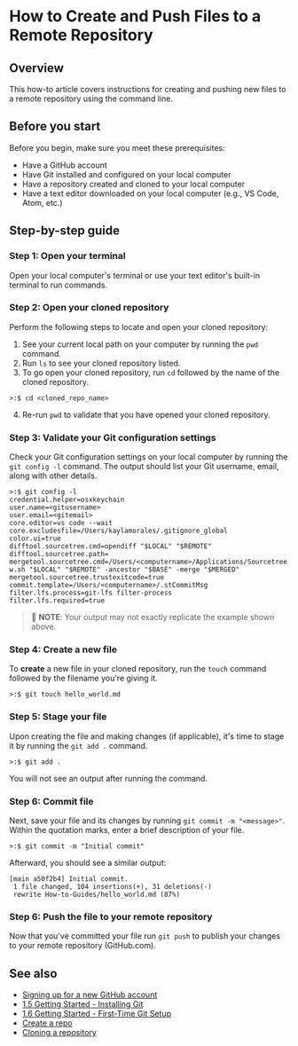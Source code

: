 # How to Create and Push Files to a Remote Repository

## Overview

This how-to article covers instructions for creating and pushing new files to a remote repository using the command line.

## Before you start

Before you begin, make sure you meet these prerequisites:

- Have a GitHub account
- Have Git installed and configured on your local computer
- Have a repository created and cloned to your local computer
- Have a text editor downloaded on your local computer (e.g., VS Code, Atom, etc.)

## Step-by-step guide

### Step 1: Open your terminal

Open your local computer's terminal or use your text editor's built-in terminal to run commands.

### Step 2: Open your cloned repository

Perform the following steps to locate and open your cloned repository:

1. See your current local path on your computer by running the `pwd` command.
2. Run `ls` to see your cloned repository listed.
3. To go open your cloned repository, run `cd` followed by the name of the cloned repository.

```
>:$ cd <cloned_repo_name>
```

4. Re-run `pwd` to validate that you have opened your cloned repository.

### Step 3: Validate your Git configuration settings

Check your Git configuration settings on your local computer by running the `git config -l` command. The output should list your Git username, email, along with other details.

```
>:$ git config -l
credential.helper=osxkeychain
user.name=<gitusername>
user.email=<gitemail>
core.editor=vs code --wait
core.excludesfile=/Users/kaylamorales/.gitignore_global
color.ui=true
difftool.sourcetree.cmd=opendiff "$LOCAL" "$REMOTE"
difftool.sourcetree.path=
mergetool.sourcetree.cmd=/Users/<computername>/Applications/Sourcetree.app/Contents/Resources/opendiff-w.sh "$LOCAL" "$REMOTE" -ancestor "$BASE" -merge "$MERGED"
mergetool.sourcetree.trustexitcode=true
commit.template=/Users/<computername>/.stCommitMsg
filter.lfs.process=git-lfs filter-process
filter.lfs.required=true
```

> 🚩 **NOTE**: Your output may not exactly replicate the example shown above.

### Step 4: Create a new file

To **create** a new file in your cloned repository, run the `touch` command followed by the filename you're giving it.

```
>:$ git touch hello_world.md
```

### Step 5: Stage your file

Upon creating the file and making changes (if applicable), it's time to stage it by running the `git add .` command.

```
>:$ git add .
```

You will not see an output after running the command.

### Step 6: Commit file

Next, save your file and its changes by running `git commit -m "<message>"`. Within the quotation marks, enter a brief description of your file.

```
>:$ git commit -m "Initial commit"
```

Afterward, you should see a similar output:

```
[main a50f2b4] Initial commit.
 1 file changed, 104 insertions(+), 31 deletions(-)
 rewrite How-to-Guides/hello_world.md (87%)
```

### Step 6: Push the file to your remote repository

Now that you've committed your file run `git push` to publish your changes to your remote repository (GitHub.com).

## See also

- [Signing up for a new GitHub account](https://docs.github.com/en/get-started/signing-up-for-github/signing-up-for-a-new-github-account)
- [1.5 Getting Started - Installing Git](https://git-scm.com/book/en/v2/Getting-Started-Installing-Git)
- [1.6 Getting Started - First-Time Git Setup](https://git-scm.com/book/en/v2/Getting-Started-First-Time-Git-Setup)
- [Create a repo](https://docs.github.com/en/get-started/quickstart/create-a-repo)
- [Cloning a repository](https://docs.github.com/en/repositories/creating-and-managing-repositories/cloning-a-repository)
